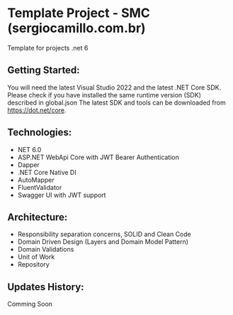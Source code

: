 # Template Project - SMC (sergiocamillo.com.br)
Template for projects .net 6

## Getting Started:

You will need the latest Visual Studio 2022 and the latest .NET Core SDK.
Please check if you have installed the same runtime version (SDK) described in global.json
The latest SDK and tools can be downloaded from https://dot.net/core.

## Technologies:
- NET 6.0
- ASP.NET WebApi Core with JWT Bearer Authentication
- Dapper
- .NET Core Native DI
- AutoMapper
- FluentValidator
- Swagger UI with JWT support

## Architecture:
- Responsibility separation concerns, SOLID and Clean Code
- Domain Driven Design (Layers and Domain Model Pattern)
- Domain Validations
- Unit of Work
- Repository

## Updates History:
Comming Soon

